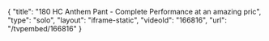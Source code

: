 {
    "title": "180 HC Anthem Pant - Complete Performance at an amazing pric",
    "type": "solo",
    "layout": "iframe-static",
    "videoId": "166816",
    "url": "\/tvpembed\/166816"
}